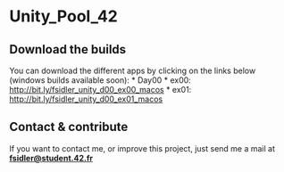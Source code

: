 # Unity_Pool_42

## Download the builds
  You can download the different apps by clicking on the links below (windows builds available soon):
    * Day00
      * ex00: http://bit.ly/fsidler_unity_d00_ex00_macos
      * ex01: http://bit.ly/fsidler_unity_d00_ex01_macos
  
## Contact & contribute
  If you want to contact me, or improve this project, just send me a mail at **fsidler@student.42.fr**
